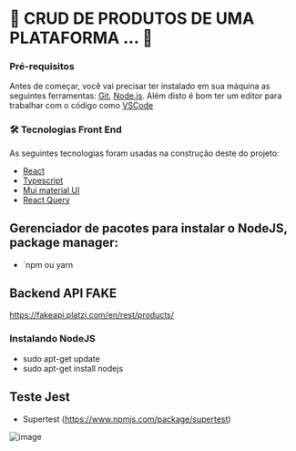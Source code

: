 <h1> 🚧 CRUD DE PRODUTOS DE UMA PLATAFORMA ... 🚧</h1>

### Pré-requisitos
Antes de começar, você vai precisar ter instalado em sua máquina as seguintes ferramentas:
[Git](https://git-scm.com), [Node.js](https://nodejs.org/en/). 
Além disto é bom ter um editor para trabalhar com o código como [VSCode](https://code.visualstudio.com/)

### 🛠 Tecnologias Front End
As seguintes tecnologias foram usadas na construção deste do projeto:

- [React](https://pt-br.reactjs.org/)
- [Typescript](https://www.javascriptlan.org/)
- [Mui material UI](https://mui.com/material-ui/getting-started/)
- [React Query](https://www.npmjs.com/package/react-query)

## Gerenciador de pacotes para instalar o NodeJS, package manager: 
- `npm ou yarn

## Backend API FAKE
https://fakeapi.platzi.com/en/rest/products/

### Instalando NodeJS 
- sudo apt-get update
- sudo apt-get install nodejs

## Teste Jest
- Supertest (https://www.npmjs.com/package/supertest)

![image](https://github.com/user-attachments/assets/59c0eefa-2c93-4f18-b440-dbdc949818ba)

